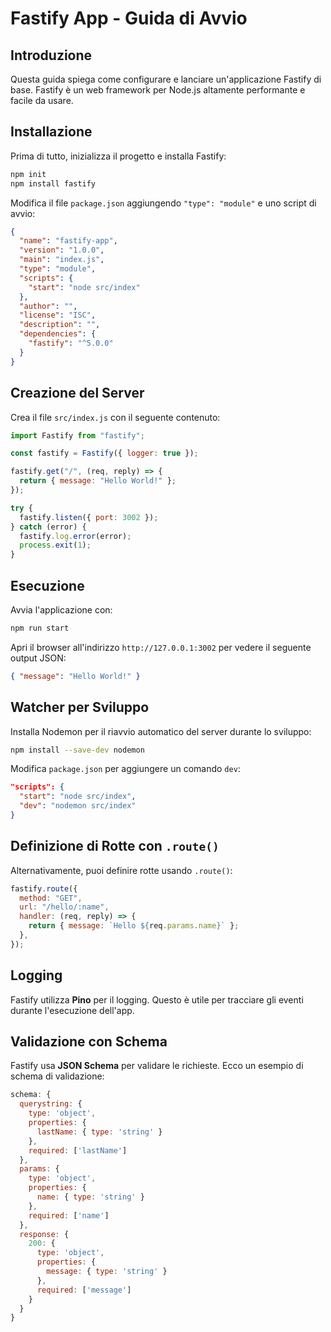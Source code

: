 
# Fastify App - Guida di Avvio

## Introduzione
Questa guida spiega come configurare e lanciare un'applicazione Fastify di base. Fastify è un web framework per Node.js altamente performante e facile da usare.

## Installazione

Prima di tutto, inizializza il progetto e installa Fastify:
```bash
npm init
npm install fastify
```

Modifica il file `package.json` aggiungendo `"type": "module"` e uno script di avvio:
```json
{
  "name": "fastify-app",
  "version": "1.0.0",
  "main": "index.js",
  "type": "module",
  "scripts": {
    "start": "node src/index"
  },
  "author": "",
  "license": "ISC",
  "description": "",
  "dependencies": {
    "fastify": "^5.0.0"
  }
}
```

## Creazione del Server

Crea il file `src/index.js` con il seguente contenuto:
```js
import Fastify from "fastify";

const fastify = Fastify({ logger: true });

fastify.get("/", (req, reply) => {
  return { message: "Hello World!" };
});

try {
  fastify.listen({ port: 3002 });
} catch (error) {
  fastify.log.error(error);
  process.exit(1);
}
```

## Esecuzione

Avvia l'applicazione con:
```bash
npm run start
```

Apri il browser all'indirizzo `http://127.0.0.1:3002` per vedere il seguente output JSON:
```json
{ "message": "Hello World!" }
```

## Watcher per Sviluppo

Installa Nodemon per il riavvio automatico del server durante lo sviluppo:
```bash
npm install --save-dev nodemon
```

Modifica `package.json` per aggiungere un comando `dev`:
```json
"scripts": {
  "start": "node src/index",
  "dev": "nodemon src/index"
}
```

## Definizione di Rotte con `.route()`

Alternativamente, puoi definire rotte usando `.route()`:
```js
fastify.route({
  method: "GET",
  url: "/hello/:name",
  handler: (req, reply) => {
    return { message: `Hello ${req.params.name}` };
  },
});
```

## Logging

Fastify utilizza **Pino** per il logging. Questo è utile per tracciare gli eventi durante l'esecuzione dell'app.

## Validazione con Schema

Fastify usa **JSON Schema** per validare le richieste. Ecco un esempio di schema di validazione:
```js
schema: {
  querystring: {
    type: 'object',
    properties: {
      lastName: { type: 'string' }
    },
    required: ['lastName']
  },
  params: {
    type: 'object',
    properties: {
      name: { type: 'string' }
    },
    required: ['name']
  },
  response: {
    200: {
      type: 'object',
      properties: {
        message: { type: 'string' }
      },
      required: ['message']
    }
  }
}
```
